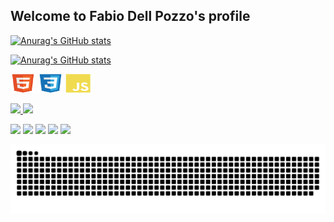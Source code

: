 ## Welcome to Fabio Dell Pozzo's profile

[![Anurag's GitHub stats](https://github-readme-stats.vercel.app/api?username=anuraghazra)](https://github.com/anuraghazra/github-readme-stats)

[![Anurag's GitHub stats](https://github-readme-stats.vercel.app/api?username=fabiodellpozzo)](https://github.com/anuraghazra/github-readme-stats)



<div style="display: inline_block">
  
  <img align="center" alt="HTML" height="30" width="40" src="https://raw.githubusercontent.com/devicons/devicon/master/icons/html5/html5-original.svg">
  <img align="center" alt="CSS" height="30" width="40" src="https://raw.githubusercontent.com/devicons/devicon/master/icons/css3/css3-original.svg">
  <img align="center" alt="Js" height="30" width="40" src="https://raw.githubusercontent.com/devicons/devicon/master/icons/javascript/javascript-plain.svg">
</div>

<br>


<!-- Stats -->
<div>
  <a href="https://github.com/fabiodellpozzo">
  <img height="200em" src="https://github-readme-stats.vercel.app/api?username=fabiodellpozzo&show_icons=true&theme=transparent&include_all_commits=true&count_private=true"/>
  <img height="180em" src="https://github-readme-stats.vercel.app/api/top-langs/?username=fabiodellpozzo&layout=donut&langs_count=6&theme=transparent"/>
</div>
<!-- Layouts 
<div>
  <img height="150em" src="https://github-readme-stats.vercel.app/api/top-langs/?username=fabiodellpozzo&layout=compact&langs_count=6&theme=transparent"/> 
</div>
  <div>
  <img height="180em" src="https://github-readme-stats.vercel.app/api/top-langs/?username=fabiodellpozzo&layout=donut&langs_count=6&theme=transparent"/>
</div>
<div>
  <img height="180em" src="https://github-readme-stats.vercel.app/api/top-langs/?username=fabiodellpozzo&layout=pie&langs_count=6&theme=transparent"/>
</div>
-->
 
<div> 
 
 <a href="https://www.youtube.com/channel/UC8LI3bXsnifhy_gXcMp2_hA" target="_blank"><img src="https://img.shields.io/badge/YouTube-FF0000?style=?style=plastic&logo=appveyor&logo=youtube&logoColor=white" target="_blank"></a>
  <a href="https://www.youtube.com/channel/UC8LI3bXsnifhy_gXcMp2_hA" target="_blank">
 </a>
  <a href="https://instagram.com/fabioddpozzo/" target="_blank"><img src="https://img.shields.io/badge/-Instagram-%23E4405F?style=?style=plastic&logo=appveyor&logo=instagram&logoColor=white" target="_blank"></a>
 <a href="https://discord.gg/c28hQNwf" target="_blank"><img src="https://img.shields.io/badge/Discord-7289DA?style=?style=plastic&logo=appveyor&logo=discord&logoColor=white" target="_blank"></a> 
  <a href = "mailto:fabiodellpozzo@gmail.com"><img src="https://img.shields.io/badge/-Gmail-%23333?style=?style=plastic&logo=appveyor&logo=gmail&logoColor=white" target="_blank"></a>
  <a href="https://www.linkedin.com/in/fabio-d-d-pozzo-991753271" target="_blank"><img src="https://img.shields.io/badge/-LinkedIn-%230077B5?style=?style=plastic&logo=appveyor&logo=linkedin&logoColor=white" target="_blank"></a> 
 
  ![Snake animation](https://github.com/fabiodellpozzo/fabiodellpozzo/blob/output/github-contribution-grid-snake.svg)

</div>

